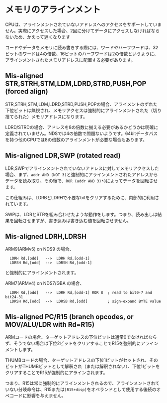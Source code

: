 # メモリのアラインメント

CPUは、アラインメントされていないアドレスへのアクセスをサポートしていません。実際にアクセスした場合、2回に分けてデータにアクセスしなければならないため、かえって遅くなります

コードやデータをメモリに読み書きする際には、ワードやハーフワードは、32ビットのワードは4の倍数、16ビットのハーフワードは2の倍数というように、アラインメントされたメモリアドレスに配置する必要があります。

## Mis-aligned STR,STRH,STM,LDM,LDRD,STRD,PUSH,POP (forced align)

STR,STRH,STM,LDM,LDRD,STRD,PUSH,POPの場合、アライメントのずれた下位ビットは無視され、メモリアクセスは強制的にアラインメントされた（切り捨てられた）メモリアドレスになります。

LDRD/STRDの場合、アドレスを8の倍数に揃える必要があるかどうかは明確に定義されていません。NDSでは4の倍数で問題ないようです。64bitデータバスを持つ他のCPUでは8の倍数のアラインメントが必要な場合もあります。

## Mis-aligned LDR,SWP (rotated read)

LDR,SWPでアラインメントされていないアドレスに対してメモリアクセスした場合、まず、`addr AND (NOT 3)`と強制的にアラインメントされたアドレスからデータを読み取り、その後で、`ROR (addr AND 3)*8`によってデータを回転させます。

この仕組みは、LDRBとLDRHで不要なbitをクリアするために、内部的に利用されています。

SWPは、LDRとSTRを組み合わせたような動作をします。つまり、読み出しは結果を回転させますが、書き込みは書き込む値を回転させません。

## Mis-aligned LDRH,LDRSH

ARM9(ARMv5) on NDS9 の場合、

```
  LDRH Rd,[odd]   -->  LDRH Rd,[odd-1]
  LDRSH Rd,[odd]  -->  LDRSH Rd,[odd-1]
```

と強制的にアラインメントされます。

ARM7(ARMv4) on NDS7/GBA の場合、

```
  LDRH Rd,[odd]   -->  LDRH Rd,[odd-1] ROR 8  ; read to bit0-7 and bit24-31
  LDRSH Rd,[odd]  -->  LDRSB Rd,[odd]         ; sign-expand BYTE value
```

## Mis-aligned PC/R15 (branch opcodes, or MOV/ALU/LDR with Rd=R15)

ARMコードの場合、ターゲットアドレスの下位ビットは通常0でなければならず、そうでない場合は下位2ビットをクリアすることでR15を強制的にアラインメントします。

THUMBコードの場合、ターゲットアドレスの下位1ビットがセットされ、そのビットがTHUMBビットとして解釈され（または解釈されない）、下位1ビットをクリアすることでR15が強制的にアラインされます。

つまり、R15は常に強制的にアラインメントされるので、アラインメントされていない分岐命令は、R15または`[R15+disp]`をオペランドとして使用する後続のオペコードに影響を与えません。
